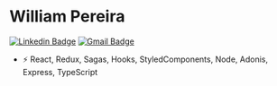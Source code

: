 ﻿# William Pereira

[![Linkedin Badge](https://img.shields.io/badge/-williampereira-blue?style=flat-square&logo=Linkedin&logoColor=white&link=https://www.linkedin.com/in/william-cozza-198a311ab/)](https://www.linkedin.com/in/william-cozza-198a311ab/)
[![Gmail Badge](https://img.shields.io/badge/-williamcpereira89@gmail.com-c14438?style=flat-square&logo=Gmail&logoColor=white&link=mailto:williamcpereira89@gmail.com)](mailto:williamcpereira89@gmail.com)


-  ⚡ React, Redux, Sagas, Hooks, StyledComponents, Node, Adonis, Express, TypeScript


